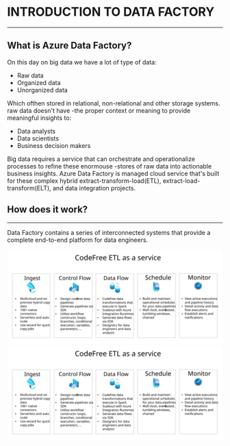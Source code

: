 # INTRODUCTION TO DATA FACTORY
---

## What is Azure Data Factory?

On this day on big data we have a lot of type of data:
- Raw data
- Organized data
- Unorganized data

Which ofthen stored in relational, non-relational and other storage systems. raw data doesn't have
-the proper context or meaning to provide meaningful insights to:
- Data analysts
- Data scientists
- Business decision makers

Big data requires a service that can orchestrate and operationalize processes to refine these enormouse
-stores of raw data into actionable business insights. Azure Data Factory is managed cloud service that's
built for these complex hybrid extract-transform-load(ETL), extract-load-transform(ELT), and data integration projects.

## How does it work?
---

Data Factory contains a series of interconnected systems that provide a complete end-to-end platform for
data engineers.

![CodeFree ETL as a service](https://github.com/surawut-jirasaktavee/microsoft-azure-learning/blob/main/introduction%20to%20Data%20Factory/images/overview.svg)
<img src=https://github.com/surawut-jirasaktavee/microsoft-azure-learning/blob/main/introduction%20to%20Data%20Factory/images/overview.svg>
